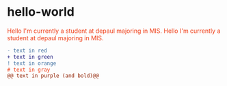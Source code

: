 # hello-world

<font color="f03c15"> Hello I'm currently a student at depaul majoring in MIS.
Hello I'm currently a student at depaul majoring in MIS.

```diff
- text in red
+ text in green
! text in orange
# text in gray
@@ text in purple (and bold)@@
```
